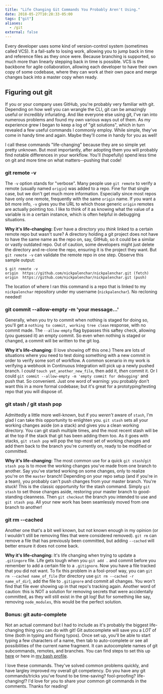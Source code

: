 ```yaml
---
title: "Life Changing Git Commands You Probably Aren't Using."
date: 2018-05-27T10:28:33-05:00
tags: ["git"]
aliases: 
  - /git
external: false
---
```


Every developer uses some kind of version-control system (sometimes called VCS). It a fail-safe to losing work, allowing you to jump back in time and reference files as they once were. Because branching is supported, so much more than linearly stepping back in time is possible. VCS is the backbone for agile collaboration, allowing each developer to have their own copy of some codebase, where they can work at their own pace and merge changes back into a master copy when ready.

## Figuring out git

If you or your company uses GitHub, you're probably very familiar with git. Depending on how well you can wrangle the CLI, git can be amazingly useful or incredibly infuriating. And like everyone else using git, I've ran into numerous problems and found my own various ways out of them. As my experience grew I began to keep a log of "git solutions", which in turn revealed a few useful commands I commonly employ. While simple, they've come in handy time and again. Maybe they'll come in handy for you as well!

I call these commands "life-changing" because they are so simple yet pretty unknown. But most importantly, after adopting them you will probably find notable differences in your workflow. You'll (hopefully) spend less time on git and more time on what matters--pushing that code!

### git remote -v

The `-v` option stands for "verbose". Many people use `git remote` to verify a remote (usually named `origin`) was added to a repo. Fine for that single case, but we don't get much more information. Especially since most repos have only one remote, frequently with the same `origin` name. If you want a bit more info, `-v` gives you the URL to which those generic `origin` remotes are actually pointing too. I like to think of it as knowing what the value of a variable is in a certain instance, which is often helpful in debugging situations.

**Why it's life-changing:** Ever have a directory you _think_ linked to a certain remote repo but wasn't sure? A directory holding a git project does not have to have the same name as the repo on, say, GitHub, so it could be a similar or vastly outdated repo. Out of caution, some developers might just delete the directory and re-clone the repo, ensuring it is the project they want. But `git remote -v` can validate the remote repo in one step. Observe this sample output:

```shell
$ git remote -v
origin  https://github.com/nickpalenchar/nickpalenchar.git (fetch)
origin  https://github.com/nickpalenchar/nickpalenchar.git (push)
```
The location of where I ran this command is a repo that is linked to my `nickpalenchar` repository under my username (`nickpalenchar`). No recloning needed!

### git commit --allow-empty -m 'your message...'

Generally, when you try to commit when nothing is staged for doing so, you'll get a `nothing to commit, working tree clean` response, with no commit made. The `--allow-empty` flag bypasses this saftey check, allowing (you guessed it) an empty commit. So even when nothing is staged or changed, a commit will be written to the git log.

**Why it's life-changing:** (I love showing off this one.) There are lots of situations where you need to test doing something with a new commit in order to verify some sort of workflow. A common scenario in my work is verifying a webhook in Continuous Integration will pick up a newly pushed branch. I _could_ `touch yet_another_new_file`, then add it, _then_ commit it. Or I could `git commit --allow-empty -m 'empty commit for debugging'` and push that. So convenient. Just one word of warning: you probably don't want this in a more formal codebase; but it's great for a prototyping/testing repo that you will dispose of.

### git stash / git stash pop

Admittedly a little more well-known, but if you _weren't_ aware of `stash`, I'm glad I can take this opportunity to enlighten you. `git stash` sets all your working changes aside (on a stack) and gives you a clean working directory. You can git stash multiple times, and the most recent stash will be at the top if the stack that git has been adding them too. As it goes with stacks, `git stash pop` will pop the top-most set of working changes and add them back to the branch you're currently on, ready to be modified or committed.

**Why it's life-changing:** The most common use for a quick `git stash`/`git stash pop` is to move the working changes you've made from one branch to another. Say you've started working on some changes, only to realize you're on the `master` branch! Depending on your repo setup (and if you're in a team), you probably can't push changes from your master branch. You're stuck! This is the classic opportunity for the stash command. Simply `git stash` to set those changes aside, restoring your master branch to good-standing cleanness. Then `git checkout` the branch you intended to use and `git stash pop`. All your new work has been seamlessly moved from one branch to another!

### git rm --cached

Another one that's a bit well known, but not known enough in my opinion (or I wouldn't still be removing files that were considered removed). `git rm` can remove a file that has previously been committed, but adding `--cached` will better ensure it does not come back.

**Why it's life-changing:** It's life changing when trying to update a `.gitingore` file. Life gets tough when you `git add .` and commit before you remember to add a certain file to a `.gitignore`. Now you have a file tracked that you did not want. To fix this problem in a fool-proof way, you can `git rm --cached name_of_file` (for directory use `git rm --cached -r name_of_dir`), add the file to `.gitignore` and commit all changes. You won't find that file ever showing up in that repo's tracking again. Another word of caution: this is NOT a solution for removing secrets that were accidentally committed, as they will still exist in the git log! But for something like say, removing `node_modules`, this would be the perfect solution.

### Bonus: git auto-complete

Not an actual command but I had to include as it's probably the biggest life-changing thing you can do with git! Git autocomplete will save you a _LOT_ of time (both in typing and fixing typos). Once set up, you'll be able to start typing a few characters of a name, then tab to auto-complete or see all possibilities of the current name fragment. It can autocomplete names of git subcommands, remotes, and branches. You can find steps to set this up [here](http://code-worrier.com/blog/autocomplete-git/) or here in [my bash profile](https://github.com/nickpalenchar/swanked-out-bash).

I love these commands. They've solved common problems quickly, and  have largley improved my overall git competency. Do you have any git commands/tricks you've found to be time-saving? fool-proofing? life-changing!? I'd love for you to share your common git commands in the comments. Thanks for reading!


